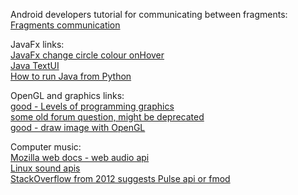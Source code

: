 Android developers tutorial for communicating between fragments:<br/>
[Fragments communication](https://developer.android.com/guide/fragments/communicate)

JavaFx links:<br/>
[JavaFx change circle colour onHover](https://stackoverflow.com/questions/40931843/how-do-i-make-a-circle-change-fill-when-hovered-over-with-css-in-javafx)<br/>
[Java TextUI](https://docs.oracle.com/javase%2F7%2Fdocs%2Fapi%2F%2F/javax/swing/plaf/TextUI.html)<br/>
[How to run Java from Python](https://stackoverflow.com/questions/702861/executing-java-programs-through-python)


OpenGL and graphics links:<br/>
[good - Levels of programming graphics](https://stackoverflow.com/questions/235826/learning-about-low-level-graphics-programming)<br/>
[some old forum question, might be deprecated](https://community.khronos.org/t/rendering-2d-image-to-the-screen/72261)<br/>
[good - draw image with OpenGL](https://stackoverflow.com/questions/30488155/opengl-fastest-way-to-draw-2d-image)

Computer music:<br/>
[Mozilla web docs - web audio api](https://developer.mozilla.org/en-US/docs/Web/API/Web_Audio_API)<br/>
[Linux sound apis](http://0pointer.de/blog/projects/guide-to-sound-apis.html)<br/>
[StackOverflow from 2012 suggests Pulse api or fmod](https://stackoverflow.com/questions/10184956/sound-api-ubuntu-linux)
